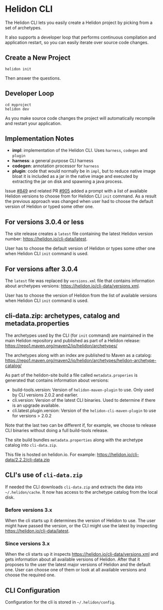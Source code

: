# Helidon CLI

The Helidon CLI lets you easily create a Helidon project by picking from
a set of archetypes.

It also supports a developer loop that performs continuous compilation and
application restart, so you can easily iterate over source code changes.

## Create a New Project

```
helidon init
```

Then answer the questions.

## Developer Loop

```
cd myproject
helidon dev
```

As you make source code changes the project will automatically recompile and
restart your application.

## Implementation Notes

* **impl**: implementation of the Helidon CLI. Uses `harness`, `codegen` and `plugin`
* **harness**: a general purpose CLI harness
* **codegen**: annotation processor for `harness`
* **plugin**: code that would normally be in `impl`, but to reduce native image bloat
  it is included as a jar in the native image and executed by extracting
  the jar on disk and spawning a java process.

Issue [#849](https://github.com/helidon-io/helidon-build-tools/issues/849) 
and related PR [#905](https://github.com/helidon-io/helidon-build-tools/pull/905) added 
a prompt with a list of available Helidon versions to choose from 
for Helidon CLI `init` command. As a result the previous approach was changed when 
user had to choose the default version of Helidon or typed some other one.

## For versions 3.0.4 or less

The site release creates a `latest` file containing the latest Helidon version number:
https://helidon.io/cli-data/latest.

User has to choose the default version of Helidon or types some other one when Helidon CLI `init` command is used.

## For versions after 3.0.4

The `latest` file was replaced by `versions.xml` file that contains information about archetypes versions: 
https://helidon.io/cli-data/versions.xml.

User has to choose the version of Helidon from the list of available versions when Helidon CLI `init` command is used.

## cli-data.zip: archetypes, catalog and metadata.properties

The archetypes used by the CLI (for `init` command) are maintained in
the main Helidon repository and published as part of a Helidon release:
https://repo1.maven.org/maven2/io/helidon/archetypes/

The archetypes along with an index are published to Maven as a catalog:
https://repo1.maven.org/maven2/io/helidon/archetypes/helidon-archetype-catalog/

As part of the helidon-site build a file called `metadata.properies` is generated
that contains information about versions:

* build-tools.version: Version of `helidon-maven-plugin` to use. Only used by CLI versions 2.0.2 and earlier.
* cli.version: Version of the latest CLI binaries. Used to determine if there is an upgrade available.
* cli.latest.plugin.version: Version of the `helidon-cli-maven-plugin` to use for versions > 2.0.2
  
Note that the last two can be different if, for example, we choose to release
CLI binaries without doing a full build-tools release.

The site build bundles `metadata.properties` along with the archetype catalog into `cli-data.zip`. 

This file is hosted on helidon.io. For example:
https://helidon.io/cli-data/2.2.2/cli-data.zip

## CLI's use of `cli-data.zip`

If needed the CLI downloads `cli-data.zip` and extracts the data into `~/.helidon/cache`.
It now has access to the archetype catalog from the local disk.

### Before versions 3.x

When the cli starts up it determines the version of Helidon to use. The user
might have passed the version, or the CLI might use the latest by
inspecting https://helidon.io/cli-data/latest.

### Since versions 3.x

When the cli starts up it inspects https://helidon.io/cli-data/versions.xml and 
gets information about all available versions of Helidon. After that it proposes to the user the latest 
major versions of Helidon and the default one. User can choose one of them or look at all available 
versions and choose the required one.

## CLI Configuration

Configuration for the cli is stored in `~/.helidon/config`.

